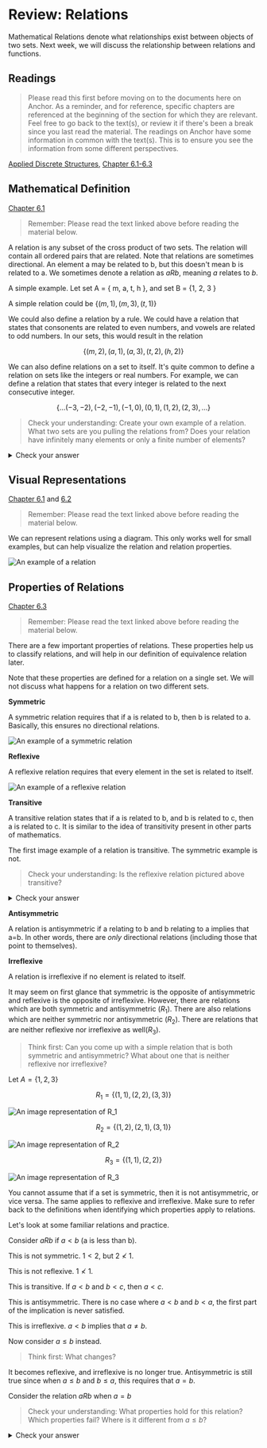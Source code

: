 # Review: Relations

Mathematical Relations denote what relationships exist between objects of two sets. Next week, we will discuss the relationship between relations and functions.

## Readings

> Please read this first before moving on to the documents here on Anchor.
> As a reminder, and for reference, specific chapters are referenced at the beginning of the section for which they are relevant.
> Feel free to go back to the text(s), or review it if there's been a break since you last read the material.
> The readings on Anchor have some information in common with the text(s). This is to ensure you see the information from some different perspectives.

[Applied Discrete Structures](https://discretemath.org/ads/chapter_6.html), [Chapter 6.1-6.3](https://discretemath.org/ads/s-basic-definitions.html)

## Mathematical Definition

[Chapter 6.1](https://discretemath.org/ads/s-basic-definitions.html)

> Remember: Please read the text linked above before reading the material below.

A relation is any subset of the cross product of two sets. The relation will contain all ordered pairs that are related. Note that relations are sometimes directional. An element a may be related to b, but this doesn't mean b is related to a. We sometimes denote a relation as $aRb$, meaning $a$ relates to $b$.

A simple example. Let set A = \{ m, a, t, h \}, and set B = \{1, 2, 3 \}

A simple relation could be $\{(m, 1), (m, 3), (t, 1)\}$

We could also define a relation by a rule. We could have a relation that states that consonents are related to even numbers, and vowels are related to odd numbers. In our sets, this would result in the relation

$$\{ (m, 2), (a, 1), (a, 3), (t, 2), (h, 2) \}$$

We can also define relations on a set to itself. It's quite common to define a relation on sets like the integers or real numbers. For example, we can define a relation that states that every integer is related to the next consecutive integer.

$$\{... (-3, -2), (-2, -1), (-1, 0), (0, 1), (1, 2), (2, 3), ...  \}$$

> Check your understanding: Create your own example of a relation. What two sets are you pulling the relations from? Does your relation have infinitely many elements or only a finite number of elements?

<details><summary>Check your answer</summary>

The answer here depends on the relation you made. If you created a relation on finite sets, you should only be able to make a finite number of relations. If you have an infinite set, you could make infinitely many relations or finitely many relations.

</details>

## Visual Representations

[Chapter 6.1](https://discretemath.org/ads/s-basic-definitions.html) and [6.2](https://discretemath.org/ads/s-graphs-of-relations-on-a-set.html)

> Remember: Please read the text linked above before reading the material below.

We can represent relations using a diagram. This only works well for small examples, but can help visualize the relation and relation properties.

![An example of a relation](../../../images/relation-example.png)

## Properties of Relations

[Chapter 6.3](https://discretemath.org/ads/s-properties-of-relations.html)

> Remember: Please read the text linked above before reading the material below.

There are a few important properties of relations. These properties help us to classify relations, and will help in our definition of equivalence relation later.

Note that these properties are defined for a relation on a single set. We will not discuss what happens for a relation on two different sets.

**Symmetric**

A symmetric relation requires that if a is related to b, then b is related to a. Basically, this ensures no directional relations.

![An example of a symmetric relation](../../../images/relation-symmetric.png)

**Reflexive**

A reflexive relation requires that every element in the set is related to itself.

![An example of a reflexive relation](../../../images/relation-reflexive.png)

**Transitive**

A transitive relation states that if a is related to b, and b is related to c, then a is related to c. It is similar to the idea of transitivity present in other parts of mathematics.

The first image example of a relation is transitive. The symmetric example is not.

> Check your understanding: Is the reflexive relation pictured above transitive?

<details><summary>Check your answer</summary>

Yes! Since this is a simple relation, it also happens to be transitive.

</details>

**Antisymmetric**

A relation is antisymmetric if a relating to b and b relating to a implies that a=b. In other words, there are _only_ directional relations (including those that point to themselves).

**Irreflexive**

A relation is irreflexive if no element is related to itself.

It may seem on first glance that symmetric is the opposite of antisymmetric and reflexive is the opposite of irreflexive. However, there are relations which are both symmetric and antisymmetric ($R_1$). There are also relations which are neither symmetric nor antisymmetric ($R_2$). There are relations that are neither reflexive nor irreflexive as well($R_3$).

> Think first: Can you come up with a simple relation that is both symmetric and antisymmetric? What about one that is neither reflexive nor irreflexive?

Let $A = \{1, 2, 3\}$

$$R_1 = \{(1,1), (2,2), (3,3) \}$$

![An image representation of $R_1$](../../../images/relation-r1.png)

$$R_2 = \{ (1,2), (2, 1), (3, 1) \}$$

![An image representation of $R_2$](../../../images/relation-r2.png)

$$R_3 = \{ (1,1), (2,2)\}$$

![An image representation of $R_3$](../../../images/relation-r3.png)

You cannot assume that if a set is symmetric, then it is not antisymmetric, or vice versa. The same applies to reflexive and irreflexive. Make sure to refer back to the definitions when identifying which properties apply to relations.

Let's look at some familiar relations and practice.

Consider $aRb$ if $a < b$ (a is less than b).

This is not symmetric. $1 < 2$, but $2 \not< 1$.

This is not reflexive. $1 \not< 1$.

This is transitive. If $a < b$ and $b < c$, then $a < c$.

This is antisymmetric. There is no case where $a < b$ and $b < a$, the first part of the implication is never satisfied.

This is irreflexive. $a < b$ implies that $a \not= b$.

Now consider $a \leq b$ instead.

> Think first: What changes?

It becomes reflexive, and irreflexive is no longer true. Antisymmetric is still true since when $a \leq b$ and $b \leq a$, this requires that $a = b$.

Consider the relation $aRb$ when $a = b$

> Check your understanding: What properties hold for this relation? Which properties fail? Where is it different from $a \leq b$?

<details><summary>Check your answer</summary>

This is reflexive, symmetric, and transitive. It is also antisymmetric, just like $a \leq b$. This relation is also clearly not irreflexive. So it has the same properties as $a \leq b$, except that it is now also symmetric!

</details>
